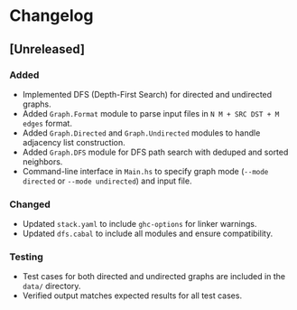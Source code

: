 # Changelog

## [Unreleased]

### Added
- Implemented DFS (Depth-First Search) for directed and undirected graphs.
- Added `Graph.Format` module to parse input files in `N M + SRC DST + M edges` format.
- Added `Graph.Directed` and `Graph.Undirected` modules to handle adjacency list construction.
- Added `Graph.DFS` module for DFS path search with deduped and sorted neighbors.
- Command-line interface in `Main.hs` to specify graph mode (`--mode directed` or `--mode undirected`) and input file.

### Changed
- Updated `stack.yaml` to include `ghc-options` for linker warnings.
- Updated `dfs.cabal` to include all modules and ensure compatibility.

### Testing
- Test cases for both directed and undirected graphs are included in the `data/` directory.
- Verified output matches expected results for all test cases.